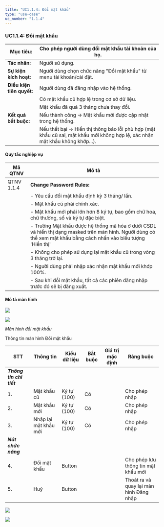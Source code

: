 ```yaml
---
title: "UC1.1.4: Đổi mật khẩu"
type: "use-case"
uc_number: "1.1.4"
---
```


### UC1.1.4: Đổi mật khẩu

| **Mục tiêu:** | Cho phép người dùng đổi mật khẩu tài khoản của họ. |
| --- | --- |
| **Tác nhân:** | Người sử dụng. |
| **Sự kiện kích hoạt:** | Người dùng chọn chức năng "Đổi mật khẩu" từ menu tài khoản/cài đặt. |
| **Điều kiện tiên quyết:** | Người dùng đã đăng nhập vào hệ thống. |
|  | Có mật khẩu cũ hợp lệ trong cơ sở dữ liệu. |
|  | Mật khẩu đã quá 3 tháng chưa thay đổi. |
| **Kết quả bắt buộc:** | Nếu thành công → Mật khẩu mới được cập nhật trong hệ thống. |
|  | Nếu thất bại → Hiển thị thông báo lỗi phù hợp (mật khẩu cũ sai, mật khẩu mới không hợp lệ, xác nhận mật khẩu không khớp...). |

#### Quy tắc nghiệp vụ

| **Mã QTNV** | **Mô tả** |
| --- | --- |
| QTNV 1.1.4 | **Change Password Rules:** |
|  | - Yêu cầu đổi mật khẩu định kỳ 3 tháng/ lần. |
|  | - Mật khẩu cũ phải chính xác. |
|  | - Mật khẩu mới phải lớn hơn 8 ký tự, bao gồm chữ hoa, chữ thường, số và ký tự đặc biệt. |
|  | - Trường Mật khẩu được hệ thống mã hóa ở dưới CSDL và hiển thị dạng masked trên màn hình. Người dùng có thể xem mật khẩu bằng cách nhấn vào biểu tượng \'Hiển thị\' |
|  | - Không cho phép sử dụng lại mật khẩu cũ trong vòng 3 tháng trở lại. |
|  | - Người dùng phải nhập xác nhận mật khẩu mới khớp 100%. |
|  | - Sau khi đổi mật khẩu, tất cả các phiên đăng nhập trước đó sẽ bị đăng xuất. |

#### Mô tả màn hình

![](media/image109.png)

![](media/image106.png)

*Màn hình đổi mật khẩu*

Thông tin màn hình Đổi mật khẩu

| **STT** | **Thông tin** | **Kiểu dữ liệu** | **Bắt buộc** | **Giá trị mặc định** | **Ràng buộc** |
| --- | --- | --- | --- | --- | --- |
| ***Thông tin chi tiết*** |  |  |  |  |  |
| 1. | Mật khẩu cũ | Ký tự (100) | Có |  | Cho phép nhập |
| 2. | Mật khẩu mới | Ký tự (100) | Có |  | Cho phép nhập |
| 3. | Nhập lại mật khẩu mới | Ký tự (100) | Có |  | Cho phép nhập |
| ***Nút chức năng*** |  |  |  |  |  |
| 4. | Đổi mật khẩu | Button |  |  | Cho phép lưu thông tin mật khẩu mới |
| 5. | Huỷ | Button |  |  | Thoát ra và quay lại màn hình Đăng nhập |

![](media/image112.png)

![](media/image108.png)
